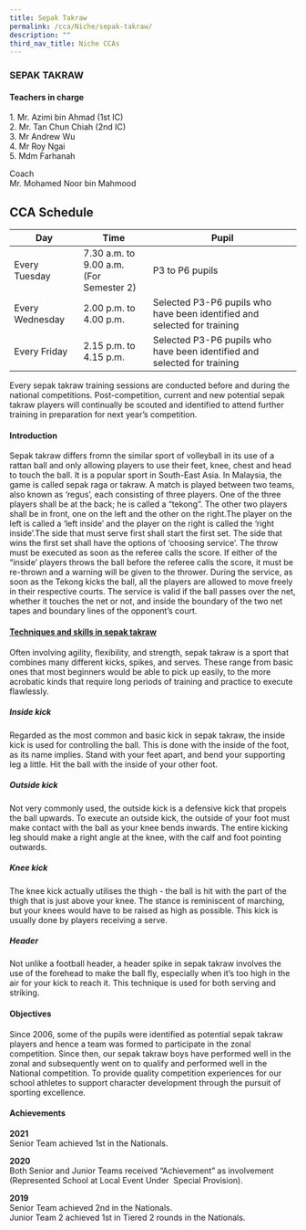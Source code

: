 ```yaml
---
title: Sepak Takraw
permalink: /cca/Niche/sepak-takraw/
description: ""
third_nav_title: Niche CCAs
---
```

### SEPAK TAKRAW

#### Teachers in charge

1\.  Mr. Azimi bin Ahmad (1st IC) <br>
2\.  Mr. Tan Chun Chiah (2nd IC) <br>
3\.  Mr Andrew Wu <br>
4\.  Mr Roy Ngai <br>
5\.  Mdm Farhanah

Coach <br>
Mr. Mohamed Noor bin Mahmood

  

CCA Schedule
------------

| Day | Time | Pupil |
| --- | --- | --- |
| Every Tuesday | 7.30 a.m. to 9.00 a.m. <br> (For Semester 2) | P3 to P6 pupils |
| Every Wednesday | 2.00 p.m. to 4.00 p.m. | Selected P3-P6 pupils who have been identified and selected for training |
| Every Friday | 2.15 p.m. to 4.15 p.m. | Selected P3-P6 pupils who have been identified and selected for training |

Every sepak takraw training sessions are conducted before and during the national competitions. Post-competition, current and new potential sepak takraw players will continually be scouted and identified to attend further training in preparation for next year’s competition.

#### Introduction

Sepak takraw differs fromn the similar sport of volleyball in its use of a rattan ball and only allowing players to use their feet, knee, chest and head to touch the ball. It is a popular sport in South-East Asia. In Malaysia, the game is called sepak raga or takraw. A match is played between two teams, also known as ‘regus’, each consisting of three players. One of the three players shall be at the back; he is called a “tekong”. The other two players shall be in front, one on the left and the other on the right.The player on the left is called a ‘left inside’ and the player on the right is called the ‘right inside’.The side that must serve first shall start the first set. The side that wins the first set shall have the options of ‘choosing service’. The throw must be executed as soon as the referee calls the score. If either of the “inside’ players throws the ball before the referee calls the score, it must be re-thrown and a warning will be given to the thrower. During the service, as soon as the Tekong kicks the ball, all the players are allowed to move freely in their respective courts. The service is valid if the ball passes over the net, whether it touches the net or not, and inside the boundary of the two net tapes and boundary lines of the opponent’s court.

#### <u>Techniques and skills in sepak takraw</u>

Often involving agility, flexibility, and strength, sepak takraw is a sport that combines many different kicks, spikes, and serves. These range from basic ones that most beginners would be able to pick up easily, to the more acrobatic kinds that require long periods of training and practice to execute flawlessly.  

##### Inside kick

Regarded as the most common and basic kick in sepak takraw, the inside kick is used for controlling the ball. This is done with the inside of the foot, as its name implies. Stand with your feet apart, and bend your supporting leg a little. Hit the ball with the inside of your other foot.

##### Outside kick

Not very commonly used, the outside kick is a defensive kick that propels the ball upwards. To execute an outside kick, the outside of your foot must make contact with the ball as your knee bends inwards. The entire kicking leg should make a right angle at the knee, with the calf and foot pointing outwards.

##### Knee kick

The knee kick actually utilises the thigh - the ball is hit with the part of the thigh that is just above your knee. The stance is reminiscent of marching, but your knees would have to be raised as high as possible. This kick is usually done by players receiving a serve.

##### Header

Not unlike a football header, a header spike in sepak takraw involves the use of the forehead to make the ball fly, especially when it’s too high in the air for your kick to reach it. This technique is used for both serving and striking.

#### Objectives

Since 2006, some of the pupils were identified as potential sepak takraw players and hence a team was formed to participate in the zonal competition. Since then, our sepak takraw boys have performed well in the zonal and subsequently went on to qualify and performed well in the National competition. To provide quality competition experiences for our school athletes to support character development through the pursuit of sporting excellence.

#### Achievements

**2021** <br>
Senior Team achieved 1st in the Nationals.

**2020** <br>
Both Senior and Junior Teams received “Achievement” as involvement (Represented School at Local Event Under  Special Provision).

  

**2019** <br>
Senior Team achieved 2nd in the Nationals. <br>
Junior Team 2 achieved 1st in Tiered 2 rounds in the Nationals.